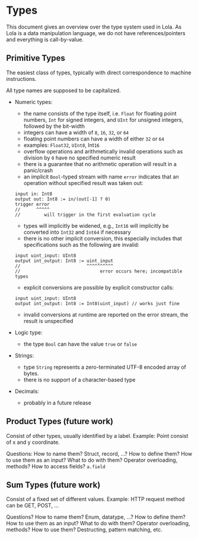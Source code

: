 # Types

This document gives an overview over the type system used in Lola.
As Lola is a data manipulation language, we do not have references/pointers and everything is call-by-value.

## Primitive Types 

The easiest class of types, typically with direct correspondence to machine instructions.

All type names are supposed to be capitalized.

* Numeric types:
  * the name consists of the type itself, i.e. `Float` for floating point
  numbers, `Int` for signed integers, and `UInt` for unsigned integers, followed
  by the bit-width
  * integers can have a width of `8`, `16`, `32`, or `64`
  * floating point numbers can have a width of either `32` or `64`
  * examples: `Float32`, `UInt8`, Int`16`
  * overflow operations and arithmetically invalid operations such as division by `0` have no specified numeric result
  * there is a guarantee that no arithmetic operation will result in a panic/crash
  * an implicit `Bool`-typed stream with name `error` indicates that an operation without specified result was taken out:
  ```
  input in: Int8
  output out: Int8 := in/(out[-1] ? 0)
  trigger error
  //      ^^^^^
  //         will trigger in the first evaluation cycle
  ```
  * types will implicitly be widened, e.g., `Int16` will implicitly be converted into `Int32` and `Int64` if necessary
  * there is no other implicit conversion, this especially includes that specifications such as the following are invalid:
  ```
  input uint_input: UInt8
  output int_output: Int8 := uint_input
  //                         ^^^^^^^^^^
  //                              error occurs here; incompatible types
  ```
  * explicit conversions are possible by explicit constructor calls: 
  ```
  input uint_input: UInt8
  output int_output: Int8 := Int8(uint_input) // works just fine
  ```
  * invalid conversions at runtime are reported on the error stream, the result is unspecified

* Logic type:
  * the type `Bool` can have the value `true` or `false`

* Strings:
  * type `String` represents a zero-terminated UTF-8 encoded array of bytes.
  * there is no support of a character-based type

* Decimals:
  * probably in a future release


## Product Types (future work)

Consist of other types, usually identified by a label.
Example: Point consist of x and y coordinate.

Questions:
How to name them? Struct, record, ...?
How to define them?
How to use them as an input?
What to do with them? Operator overloading, methods?
How to access fields? `a.field`

## Sum Types (future work)

Consist of a fixed set of different values.
Example: HTTP request method can be GET, POST, ...

Questions?
How to name them? Enum, datatype, ...?
How to define them?
How to use them as an input?
What to do with them? Operator overloading, methods?
How to use them? Destructing, pattern matching, etc.